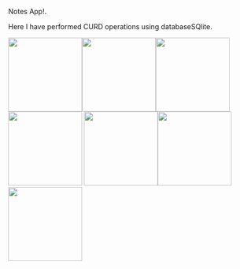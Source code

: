 Notes App!.

Here I have performed CURD operations using databaseSQlite. 

<img src="screenshot/1.png" width="150" ><img src="screenshot/2.png" width="150" ><img src="screenshot/3.png" width="150" ><img src="screenshot/4.png" width="150" >
<img src="screenshot/5.png" width="150" ><img src="screenshot/6.png" width="150" ><img src="screenshot/7.png" width="150" >


